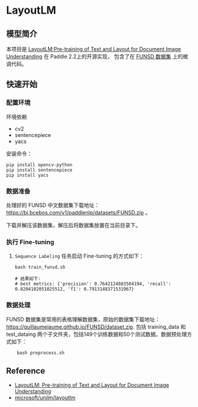 # LayoutLM

## 模型简介
本项目是 [LayoutLM:Pre-training of Text and Layout for Document Image Understanding](https://arxiv.org/pdf/1912.13318v5.pdf) 在 Paddle 2.2上的开源实现，
包含了在 [FUNSD 数据集](https://guillaumejaume.github.io/FUNSD/) 上的微调代码。

## 快速开始
### 配置环境
环境依赖
- cv2
- sentencepiece
- yacs

安装命令：
```shell
pip install opencv-python
pip install sentencepiece
pip install yacs
```

### 数据准备
处理好的 FUNSD 中文数据集下载地址：https://bj.bcebos.com/v1/paddlenlp/datasets/FUNSD.zip 。

下载并解压该数据集，解压后将数据集放置在当前目录下。

### 执行 Fine-tuning
1. ``Sequence Labeling`` 任务启动 Fine-tuning 的方式如下：
    ```shell
    bash train_funsd.sh

    # 结果如下:
    # best metrics: {'precision': 0.7642124883504194, 'recall': 0.8204102051025512, 'f1': 0.7913148371531967}
    ```

### 数据处理
FUNSD 数据集是常用的表格理解数据集，原始的数据集下载地址：https://guillaumejaume.github.io/FUNSD/dataset.zip.
包括 training_data 和 test_dataing 两个子文件夹，包括149个训练数据和50个测试数据。数据预处理方式如下：
```shell
    bash preprocess.sh
```

## Reference
- [LayoutLM: Pre-training of Text and Layout for Document Image Understanding](https://arxiv.org/pdf/1912.13318v5.pdf)
- [microsoft/unilm/layoutlm](https://github.com/microsoft/unilm/tree/master/layoutlm)
